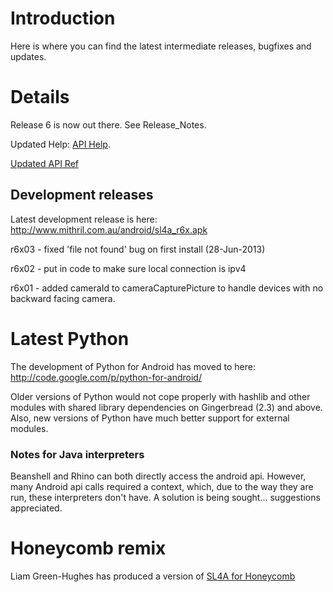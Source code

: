# Introduction #
Here is where you can find the latest intermediate releases, bugfixes and updates.

# Details #

Release 6 is now out there. See Release\_Notes.

Updated Help: [API Help](http://www.mithril.com.au/android/doc).

[Updated API Ref](unofficial_apiref.md)

## Development releases ##
Latest development release is here: http://www.mithril.com.au/android/sl4a_r6x.apk

r6x03 - fixed 'file not found' bug on first install (28-Jun-2013)

r6x02 - put in code to make sure local connection is ipv4

r6x01 - added cameraId to cameraCapturePicture to handle devices with no backward facing camera.

# Latest Python #
The development of Python for Android has moved to here:
http://code.google.com/p/python-for-android/

Older versions of Python would not cope properly with hashlib and other modules with shared library dependencies on Gingerbread (2.3) and above. Also, new versions of Python have much better support for external modules.

### Notes for Java interpreters ###
Beanshell and Rhino can both directly access the android api. However, many Android api calls required a context, which, due to the way they are run, these interpreters don't have. A solution is being sought... suggestions appreciated.

# Honeycomb remix #
Liam Green-Hughes has produced a version of [SL4A for Honeycomb](http://www.greenhughes.com/content/sl4a-tablet-remix-release-announcement)